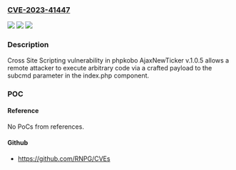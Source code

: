 ### [CVE-2023-41447](https://cve.mitre.org/cgi-bin/cvename.cgi?name=CVE-2023-41447)
![](https://img.shields.io/static/v1?label=Product&message=n%2Fa&color=blue)
![](https://img.shields.io/static/v1?label=Version&message=n%2Fa&color=blue)
![](https://img.shields.io/static/v1?label=Vulnerability&message=n%2Fa&color=brighgreen)

### Description

Cross Site Scripting vulnerability in phpkobo AjaxNewTicker v.1.0.5 allows a remote attacker to execute arbitrary code via a crafted payload to the subcmd parameter in the index.php component.

### POC

#### Reference
No PoCs from references.

#### Github
- https://github.com/RNPG/CVEs

